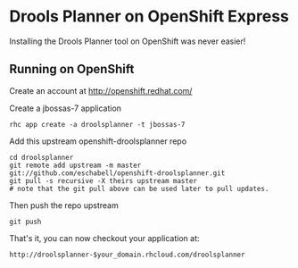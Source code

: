 Drools Planner on OpenShift Express
===================================
Installing the Drools Planner tool on OpenShift was never easier!

Running on OpenShift
--------------------

Create an account at http://openshift.redhat.com/

Create a jbossas-7 application

    rhc app create -a droolsplanner -t jbossas-7

Add this upstream openshift-droolsplanner repo

    cd droolsplanner
    git remote add upstream -m master git://github.com/eschabell/openshift-droolsplanner.git
    git pull -s recursive -X theirs upstream master
    # note that the git pull above can be used later to pull updates.
    
Then push the repo upstream

    git push

That's it, you can now checkout your application at:

    http://droolsplanner-$your_domain.rhcloud.com/droolsplanner

